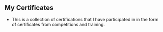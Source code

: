 ## My Certificates

- This is a collection of certifications that I have participated in in the form of certificates from competitions and training.

